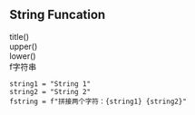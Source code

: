 ## String Funcation
title()  
upper()  
lower()  
f字符串
```
string1 = "String 1"
string2 = "String 2"
fstring = f"拼接两个字符：{string1} {string2}"
```